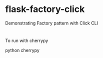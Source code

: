 # flask-factory-click
Demonstrating Factory pattern with Click CLI

#
To run with cherrypy

python cherrypy
